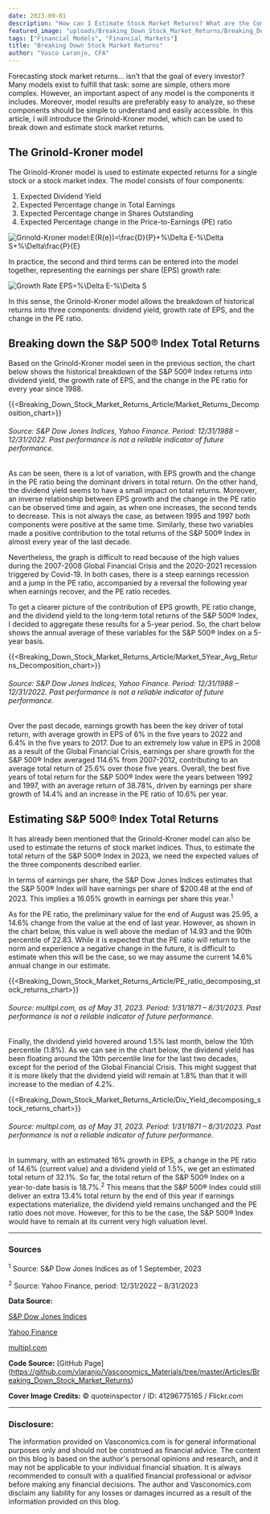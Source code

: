 ```yaml
---
date: 2023-09-01
description: "How can I Estimate Stock Market Returns? What are the Components of Stock Market Returns?"
featured_image: "uploads/Breaking_Down_Stock_Market_Returns/Breaking_Down_Stock_Market_Returns_Cover.jpg"
tags: ["Financial Models", "Financial Markets"]
title: "Breaking Down Stock Market Returns"
author: "Vasco Laranjo, CFA"
---
```


Forecasting stock market returns… isn’t that the goal of every investor? Many models exist to fulfill that task: some are simple, others more complex. However, an important aspect of any model is the components it includes. Moreover, model results are preferably easy to analyze, so these components should be simple to understand and easily accessible. In this article, I will introduce the Grinold-Kroner model, which can be used to break down and estimate stock market returns.

## The Grinold-Kroner model

The Grinold-Kroner model is used to estimate expected returns for a single stock or a stock market index. The model consists of four components:

1.	Expected Dividend Yield
2.	Expected Percentage change in Total Earnings
3.	Expected Percentage change in Shares Outstanding
4.	Expected Percentage change in the Price-to-Earnings (PE) ratio

<img src="https://latex.codecogs.com/svg.image?&space;Grinold-Kroner&space;model:E(R{e})=\frac{D}{P}&plus;%\Delta&space;E-%\Delta&space;S&plus;%\Delta\frac{P}{E}" title=" Grinold-Kroner model:E(R{e})=\frac{D}{P}+%\Delta E-%\Delta S+%\Delta\frac{P}{E}" />

In practice, the second and third terms can be entered into the model together, representing the earnings per share (EPS) growth rate:

<img src="https://latex.codecogs.com/svg.image?Growth&space;Rate&space;EPS=%\Delta&space;E-%\Delta&space;S" title="Growth Rate EPS=%\Delta E-%\Delta S" />

In this sense, the Grinold-Kroner model allows the breakdown of historical returns into three components: dividend yield, growth rate of EPS, and the change in the PE ratio.

## Breaking down the S&P 500® Index Total Returns

Based on the Grinold-Kroner model seen in the previous section, the chart below shows the historical breakdown of the S&P 500® Index returns into dividend yield, the growth rate of EPS, and the change in the PE ratio for every year since 1988.

{{<Breaking_Down_Stock_Market_Returns_Article/Market_Returns_Decomposition_chart>}}

###### Source: S&P Dow Jones Indices, Yahoo Finance. Period: 12/31/1988 – 12/31/2022. Past performance is not a reliable indicator of future performance.

As can be seen, there is a lot of variation, with EPS growth and the change in the PE ratio being the dominant drivers in total return. On the other hand, the dividend yield seems to have a small impact on total returns. Moreover, an inverse relationship between EPS growth and the change in the PE ratio can be observed time and again, as when one increases, the second tends to decrease. This is not always the case, as between 1995 and 1997 both components were positive at the same time. Similarly, these two variables made a positive contribution to the total returns of the S&P 500® Index in almost every year of the last decade.

Nevertheless, the graph is difficult to read because of the high values during the 2007-2008 Global Financial Crisis and the 2020-2021 recession triggered by Covid-19. In both cases, there is a steep earnings recession and a jump in the PE ratio, accompanied by a reversal the following year when earnings recover, and the PE ratio recedes.

To get a clearer picture of the contribution of EPS growth, PE ratio change, and the dividend yield to the long-term total returns of the S&P 500® Index, I decided to aggregate these results for a 5-year period. So, the chart below shows the annual average of these variables for the S&P 500® Index on a 5-year basis.

{{<Breaking_Down_Stock_Market_Returns_Article/Market_5Year_Avg_Returns_Decomposition_chart>}}

###### Source: S&P Dow Jones Indices, Yahoo Finance. Period: 12/31/1988 – 12/31/2022. Past performance is not a reliable indicator of future performance.

Over the past decade, earnings growth has been the key driver of total return, with average growth in EPS of 6% in the five years to 2022 and 6.4% in the five years to 2017. Due to an extremely low value in EPS in 2008 as a result of the Global Financial Crisis, earnings per share growth for the S&P 500® Index averaged 114.6% from 2007-2012, contributing to an average total return of 25.6% over those five years. Overall, the best five years of total return for the S&P 500® Index were the years between 1992 and 1997, with an average return of 38.78%, driven by earnings per share growth of 14.4% and an increase in the PE ratio of 10.6% per year.

## Estimating S&P 500® Index Total Returns

It has already been mentioned that the Grinold-Kroner model can also be used to estimate the returns of stock market indices. Thus, to estimate the total return of the S&P 500® Index in 2023, we need the expected values of the three components described earlier.

In terms of earnings per share, the S&P Dow Jones Indices estimates that the S&P 500® Index will have earnings per share of $200.48 at the end of 2023. This implies a 16.05% growth in earnings per share this year.<sup>1</sup>

As for the PE ratio, the preliminary value for the end of August was 25.95, a 14.6% change from the value at the end of last year. However, as shown in the chart below, this value is well above the median of 14.93 and the 90th percentile of 22.83. While it is expected that the PE ratio will return to the norm and experience a negative change in the future, it is difficult to estimate when this will be the case, so we may assume the current 14.6% annual change in our estimate.

{{<Breaking_Down_Stock_Market_Returns_Article/PE_ratio_decomposing_stock_returns_chart>}}

###### Source: multipl.com, as of May 31, 2023. Period: 1/31/1871 – 8/31/2023. Past performance is not a reliable indicator of future performance.

Finally, the dividend yield hovered around 1.5% last month, below the 10th percentile (1.8%). As we can see in the chart below, the dividend yield has been floating around the 10th percentile line for the last two decades, except for the period of the Global Financial Crisis. This might suggest that it is more likely that the dividend yield will remain at 1.8% than that it will increase to the median of 4.2%.

{{<Breaking_Down_Stock_Market_Returns_Article/Div_Yield_decomposing_stock_returns_chart>}}

###### Source: multipl.com, as of May 31, 2023. Period: 1/31/1871 – 8/31/2023. Past performance is not a reliable indicator of future performance.

In summary, with an estimated 16% growth in EPS, a change in the PE ratio of 14.6% (current value) and a dividend yield of 1.5%, we get an estimated total return of 32.1%. So far, the total return of the S&P 500® Index on a year-to-date basis is 18.7%.<sup>2</sup> This means that the S&P 500® Index could still deliver an extra 13.4% total return by the end of this year if earnings expectations materialize, the dividend yield remains unchanged and the PE ratio does not move. However, for this to be the case, the S&P 500® Index would have to remain at its current very high valuation level.

---
### Sources

<sup>1</sup> Source: S&P Dow Jones Indices as of 1 September, 2023

<sup>2</sup> Source: Yahoo Finance, period: 12/31/2022 – 8/31/2023

**Data Source:** 

[S&P Dow Jones Indices](https://www.spglobal.com/)

[Yahoo Finance](https://finance.yahoo.com/) 

[multipl.com](https://www.multpl.com/)


**Code Source:** [GitHub Page] (https://github.com/vlaranjo/Vasconomics_Materials/tree/master/Articles/Breaking_Down_Stock_Market_Returns)

**Cover Image Credits:**  © quoteinspector / ID: 41296775165 / Flickr.com

---
### Disclosure: 

The information provided on Vasconomics.com is for general informational purposes only and should not be construed as financial advice. The content on this blog is based on the author's personal opinions and research, and it may not be applicable to your individual financial situation. It is always recommended to consult with a qualified financial professional or advisor before making any financial decisions. The author and Vasconomics.com disclaim any liability for any losses or damages incurred as a result of the information provided on this blog.
